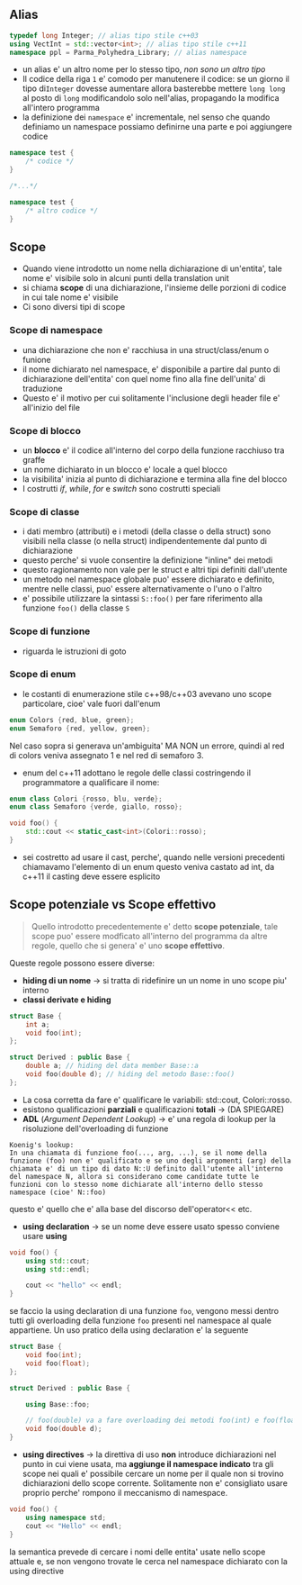 ## Alias
```cpp
typedef long Integer; // alias tipo stile c++03
using VectInt = std::vector<int>; // alias tipo stile c++11
namespace ppl = Parma_Polyhedra_Library; // alias namespace
```
- un alias e' un altro nome per lo stesso tipo, *non sono un altro tipo*
- Il codice della riga `1` e' comodo per manutenere il codice: se un giorno il tipo di`Integer` dovesse aumentare allora basterebbe mettere `long long` al posto di `long` modificandolo solo nell'alias, propagando la modifica all'intero programma
- la definizione dei `namespace` e' incrementale, nel senso che quando definiamo un namespace possiamo definirne una parte e poi aggiungere codice
```cpp
namespace test {
	/* codice */
}

/*...*/

namespace test {
	/* altro codice */
}
```

## Scope
- Quando viene introdotto un nome nella dichiarazione di un'entita', tale nome e' visibile solo in alcuni punti della translation unit
- si chiama **scope** di una dichiarazione, l'insieme delle porzioni di codice in cui tale nome e' visibile
- Ci sono diversi tipi di scope
### Scope di namespace
- una dichiarazione che non e' racchiusa in una struct/class/enum o funione
- il nome dichiarato nel namespace, e' disponibile a partire dal punto di dichiarazione dell'entita' con quel nome fino alla fine dell'unita' di traduzione
- Questo e' il motivo per cui solitamente l'inclusione degli header file e' all'inizio del file
### Scope di blocco
- un **blocco** e' il codice all'interno del corpo della funzione racchiuso tra graffe
- un nome dichiarato in un blocco e' locale a quel blocco
- la visibilita' inizia al punto di dichiarazione e termina alla fine del blocco
- I costrutti *if*, *while*, *for* e *switch* sono costrutti speciali
### Scope di classe
- i dati membro (attributi) e i metodi (della classe o della struct) sono visibili nella classe (o nella struct) indipendentemente dal punto di dichiarazione
- questo perche' si vuole consentire la definizione "inline" dei metodi
- questo ragionamento non vale per le struct e altri tipi definiti dall'utente
- un metodo nel namespace globale puo' essere dichiarato e definito, mentre nelle classi, puo' essere alternativamente o l'uno o l'altro
- e' possibile utilizzare la sintassi `S::foo()` per fare riferimento alla funzione `foo()` della classe `S`

### Scope di funzione
- riguarda le istruzioni di goto

### Scope di enum
- le costanti di enumerazione stile c++98/c++03 avevano uno scope particolare, cioe' vale fuori dall'enum
```cpp
enum Colors {red, blue, green};
enum Semaforo {red, yellow, green}; 
```
Nel caso sopra si generava un'ambiguita' MA NON un errore, quindi al red di colors veniva assegnato 1 e nel red di semaforo 3.
- enum del c++11 adottano le regole delle classi costringendo il programmatore a qualificare il nome:
```cpp
enum class Colori {rosso, blu, verde};
enum class Semaforo {verde, giallo, rosso};

void foo() {
	std::cout << static_cast<int>(Colori::rosso);
}
```
- sei costretto ad usare il cast, perche', quando nelle versioni precedenti chiamavamo l'elemento di un enum questo veniva castato ad int, da c++11 il casting deve essere esplicito

## Scope potenziale vs Scope effettivo
>Quello introdotto precedentemente e' detto **scope potenziale**, tale scope puo' essere modficato all'interno del programma da altre regole, quello che si genera' e' uno **scope effettivo**.

Queste regole possono essere diverse:
- **hiding di un nome** -> si tratta di ridefinire un un nome in uno scope piu' interno
- **classi derivate e hiding** 
```cpp
struct Base {
	int a; 
	void foo(int);
};

struct Derived : public Base {
	double a; // hiding del data member Base::a
	void foo(double d); // hiding del metodo Base::foo()
};
```
- La cosa corretta da fare e' qualificare le variabili: std::cout, Colori::rosso.
- esistono qualificazioni **parziali** e qualificazioni **totali** -> (DA SPIEGARE)
- **ADL** (*Argument Dependent Lookup*) -> e' una regola di lookup per la risoluzione dell'overloading di funzione
```
Koenig's lookup:
In una chiamata di funzione foo(..., arg, ...), se il nome della funzione (foo) non e' qualificato e se uno degli argomenti (arg) della chiamata e' di un tipo di dato N::U definito dall'utente all'interno del namespace N, allora si considerano come candidate tutte le funzioni con lo stesso nome dichiarate all'interno dello stesso namespace (cioe' N::foo)
```
questo e' quello che e' alla base del discorso dell'operator<< etc.
- **using declaration** -> se un nome deve essere usato spesso conviene usare **using** 
```cpp
void foo() {
	using std::cout;
	using std::endl;

	cout << "hello" << endl;
}
```
se faccio la using declaration di una funzione `foo`, vengono messi dentro tutti gli overloading della funzione `foo` presenti nel namespace al quale appartiene. Un uso pratico della using declaration e' la seguente
```cpp
struct Base {
	void foo(int);
	void foo(float);
};

struct Derived : public Base {

	using Base::foo;

	// foo(double) va a fare overloading dei metodi foo(int) e foo(float) di Base
	void foo(double d);
}
```
- **using directives** -> la direttiva di uso **non** introduce dichiarazioni nel punto in cui viene usata, ma **aggiunge il namespace indicato** tra gli scope nei quali e' possibile cercare un nome per il quale non si trovino dichiarazioni dello scope corrente. Solitamente non e' consigliato usare proprio perche' rompono il meccanismo di namespace.
```cpp
void foo() {
	using namespace std;
	cout << "Hello" << endl;
}
```
la semantica prevede di cercare i nomi delle entita' usate nello scope attuale e, se non vengono trovate le cerca nel namespace dichiarato con la using directive
